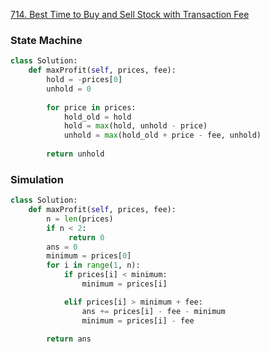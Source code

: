 [714. Best Time to Buy and Sell Stock with Transaction Fee](https://leetcode.com/problems/best-time-to-buy-and-sell-stock-with-transaction-fee)


### State Machine
```python
class Solution: 
    def maxProfit(self, prices, fee): 
        hold = -prices[0] 
        unhold = 0 
         
        for price in prices: 
            hold_old = hold 
            hold = max(hold, unhold - price) 
            unhold = max(hold_old + price - fee, unhold) 
             
        return unhold
```

### Simulation
```python
class Solution:
    def maxProfit(self, prices, fee):
        n = len(prices)
        if n < 2:
             return 0
        ans = 0
        minimum = prices[0]
        for i in range(1, n):
            if prices[i] < minimum:
                minimum = prices[i]

            elif prices[i] > minimum + fee:
                ans += prices[i] - fee - minimum
                minimum = prices[i] - fee

        return ans
```